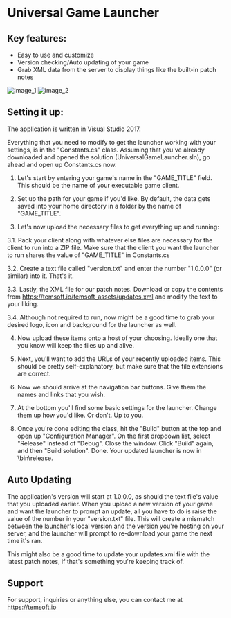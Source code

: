 # Universal Game Launcher

## Key features:
- Easy to use and customize
- Version checking/Auto updating of your game
- Grab XML data from the server to display things like the built-in patch notes



![image_1](http://temsoft.io/launcher/Launcher_Ready.png)
![image_2](http://temsoft.io/launcher/Launcher_Updating.png)




## Setting it up:

The application is written in Visual Studio 2017.

Everything that you need to modify to get the launcher working with your settings, is in the "Constants.cs" class. Assuming that you've already downloaded and opened the solution (UniversalGameLauncher.sln), go ahead and open up Constants.cs now.

1. Let's start by entering your game's name in the "GAME_TITLE" field. This should be the name of your executable game client.

2. Set up the path for your game if you'd like. By default, the data gets saved into your home directory in a folder by the name of "GAME_TITLE".

3. Let's now upload the necessary files to get everything up and running:

3.1. Pack your client along with whatever else files are necessary for the client to run into a ZIP file. Make sure that the client you want the launcher to run shares the value of "GAME_TITLE" in Constants.cs

3.2. Create a text file called "version.txt" and enter the number "1.0.0.0" (or similar) into it. That's it. 

3.3. Lastly, the XML file for our patch notes. Download or copy the contents from https://temsoft.io/temsoft_assets/updates.xml and modify the text to your liking.

3.4. Although not required to run, now might be a good time to grab your desired logo, icon and background for the launcher as well.

4. Now upload these items onto a host of your choosing. Ideally one that you know will keep the files up and alive.

5. Next, you'll want to add the URLs of your recently uploaded items. This should be pretty self-explanatory, but make sure that the file extensions are correct.

6. Now we should arrive at the navigation bar buttons. Give them the names and links that you wish.

7. At the bottom you'll find some basic settings for the launcher. Change them up how you'd like. Or don't. Up to you.

8. Once you're done editing the class, hit the "Build" button at the top and open up "Configuration Manager". On the first dropdown list, select "Release" instead of "Debug". Close the window. Click "Build" again, and then "Build solution". Done. Your updated launcher is now in \bin\release\.

## Auto Updating

The application's version will start at 1.0.0.0, as should the text file's value that you uploaded earlier. When you upload a new version of your game and want the launcher to prompt an update, all you have to do is raise the value of the number in your "version.txt" file. 
This will create a mismatch between the launcher's local version and the version you're hosting on your server, and the launcher will prompt to re-download your game the next time it's ran.

This might also be a good time to update your updates.xml file with the latest patch notes, if that's something you're keeping track of.


## Support

For support, inquiries or anything else, you can contact me at https://temsoft.io
